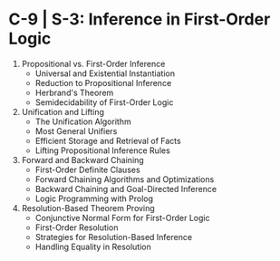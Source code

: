 # C-9 | S-3: Inference in First-Order Logic

1. Propositional vs. First-Order Inference
    - Universal and Existential Instantiation
    - Reduction to Propositional Inference
    - Herbrand's Theorem
    - Semidecidability of First-Order Logic
2. Unification and Lifting
    - The Unification Algorithm
    - Most General Unifiers
    - Efficient Storage and Retrieval of Facts
    - Lifting Propositional Inference Rules
3. Forward and Backward Chaining
    - First-Order Definite Clauses
    - Forward Chaining Algorithms and Optimizations
    - Backward Chaining and Goal-Directed Inference
    - Logic Programming with Prolog
4. Resolution-Based Theorem Proving
    - Conjunctive Normal Form for First-Order Logic
    - First-Order Resolution
    - Strategies for Resolution-Based Inference
    - Handling Equality in Resolution

